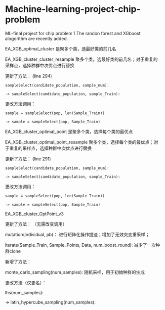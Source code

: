 # Machine-learning-project-chip-problem
ML-final project for chip problem
1.The randon forest and XGboost alogorithm are recently added.

EA_XGB_optimal_cluster 是聚多个类，选最好类的前几名

EA_XGB_cluster_cluster_resample 聚多个类，选最好类的前几名；对于重复的采样点，选择种群中次优点进行替换

  更新了方法： (line 294)
  
    sampleSelect(candidate_population, sample_num): 
    
    -> sampleSelect(candidate_population, sample_Train):
    
  更改方法调用：
  
    sample = sampleSelect(pop, len(Sample_Train)) 
    
    -> sample = sampleSelect(pop, Sample_Train) 


EA_XGB_cluster_optimal_point 是聚多个类，选择每个类的最优点 

EA_XGB_cluster_optimal_point_resample 聚多个类，选择每个类的最优点；对于重复的采样点，选择种群中次优点进行替换 

  更新了方法： (line 291)
  
    sampleSelect(candidate_population, sample_num): 
    
    -> sampleSelect(candidate_population, sample_Train):
    
  更改方法调用：
  
    sample = sampleSelect(pop, len(Sample_Train)) 
    
    -> sample = sampleSelect(pop, Sample_Train) 

EA_XGB_cluster_OptPoint_v3

  更新了方法： （无需改变调用）
  
  mutation(individual, pb)： 进行矩阵化操作提速；增加了无效突变重采样；
  
  iterate(Sample_Train, Sample_Points, Data, num_boost_round): 减少了一次种群clone
  
  新增了方法：
  
  monte_carlo_sampling(num_samples): 随机采样，用于初始种群的生成
  
  更改方法（仅更名）：
  
  lhs(num_samples):
  
  -> latin_hypercube_sampling(num_samples):
